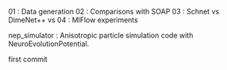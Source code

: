01 : Data generation 
02 : Comparisons with SOAP
03 : Schnet vs DimeNet++ vs
04 : MlFlow experiments 

nep_simulator : Anisotropic particle simulation code with NeuroEvolutionPotential.

  


first commit
